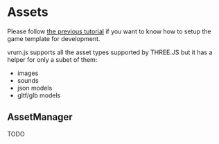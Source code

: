 # Assets

Please follow [the previous tutorial](/tutorials/INSTALL.md) if you want to know how
to setup the game template for development.

vrum.js supports all the asset types supported by THREE.JS but it has a helper
for only a subet of them:

* images
* sounds
* json models
* gltf/glb models

## AssetManager

TODO
